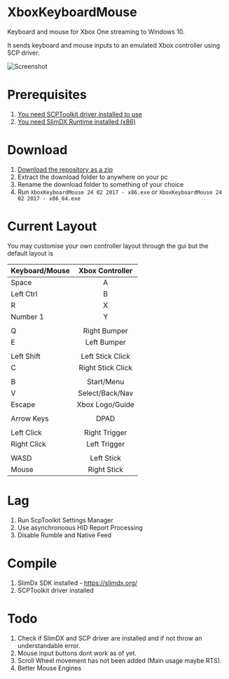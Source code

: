 # XboxKeyboardMouse
Keyboard and mouse for Xbox One streaming to Windows 10.

It sends keyboard and mouse inputs to an emulated Xbox controller using SCP driver.

![Screenshot](https://cloud.githubusercontent.com/assets/6545688/23099037/50091be8-f655-11e6-838c-b94d7a62572b.PNG "Image of the GUI as of 11/12/16")

# Prerequisites
1.  [You need SCPToolkit driver installed to use](https://github.com/nefarius/ScpToolkit)
2.  [You need SlimDX Runtime installed (x86)](https://slimdx.org/download.php)

# Download
1. [Download the repository as a zip](https://github.com/fqlx/XboxKeyboardMouse/archive/master.zip)
2. Extract the download folder to anywhere on your pc
3. Rename the download folder to something of your choice
4. Run `XboxKeyboardMouse 24 02 2017 - x86.exe` or `XboxKeyboardMouse 24 02 2017 - x86_64.exe`

# Current Layout
You may customise your own controller layout through the gui but the default layout is 

| Keyboard/Mouse| Xbox Controller   |
| ------------- |:-----------------:|
| Space         | A                 |
| Left Ctrl     | B                 |
| R             | X                 |
| Number 1      | Y                 |
|               |                   |
| Q             | Right Bumper      |
| E             | Left Bumper       |
|               |                   |
| Left Shift    | Left Stick Click  |
| C             | Right Stick Click |
|               |                   |
| B             | Start/Menu        |
| V             | Select/Back/Nav   |
| Escape        | Xbox Logo/Guide   |
|               |                   |
| Arrow Keys    | DPAD              |
|               |                   |
| Left Click    | Right Trigger     |
| Right Click   | Left Trigger      |
|               |                   |
| WASD          | Left Stick        |
| Mouse         | Right Stick       |

# Lag
1.  Run ScpToolkit Settings Manager
2.  Use asynchronoous HID Report Processing
3.  Disable Rumble and Native Feed

# Compile
1.  SlimDx SDK installed - https://slimdx.org/
2.  SCPToolkit driver installed

# Todo
1.  Check if SlimDX and SCP driver are installed and if not throw an understandable error.
2.  Mouse input buttons dont work as of yet.
3.  Scroll Wheel movement has not been added (Main usage maybe RTS).
4.  Better Mouse Engines
